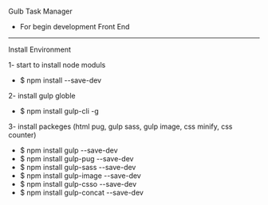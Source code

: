 ![]()

Gulb Task Manager
- For begin development Front End 

----------------------------------
Install Environment

1- start to install node moduls
- $ npm install --save-dev

2- install gulp globle
- $ npm install gulp-cli -g

3- install packeges (html pug, gulp sass, gulp image, css minify, css counter)
- $ npm install gulp --save-dev
- $ npm install gulp-pug --save-dev
- $ npm install gulp-sass --save-dev
- $ npm install gulp-image --save-dev
- $ npm install gulp-csso --save-dev
- $ npm install gulp-concat --save-dev
